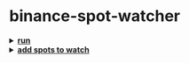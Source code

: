 # <strong>binance-spot-watcher</strong>

<details>
<summary><strong><ins>run</ins></strong></summary>

```bash
  python3 start.py
```
</details>

<details>
<summary><strong><ins>add spots to watch</ins></strong></summary>

- in `start.py`
    - add a dictionary `{'coin': $COIN, 'pair': $PAIR}` to the `SPOTS_TO_CHECK` list
</details>
